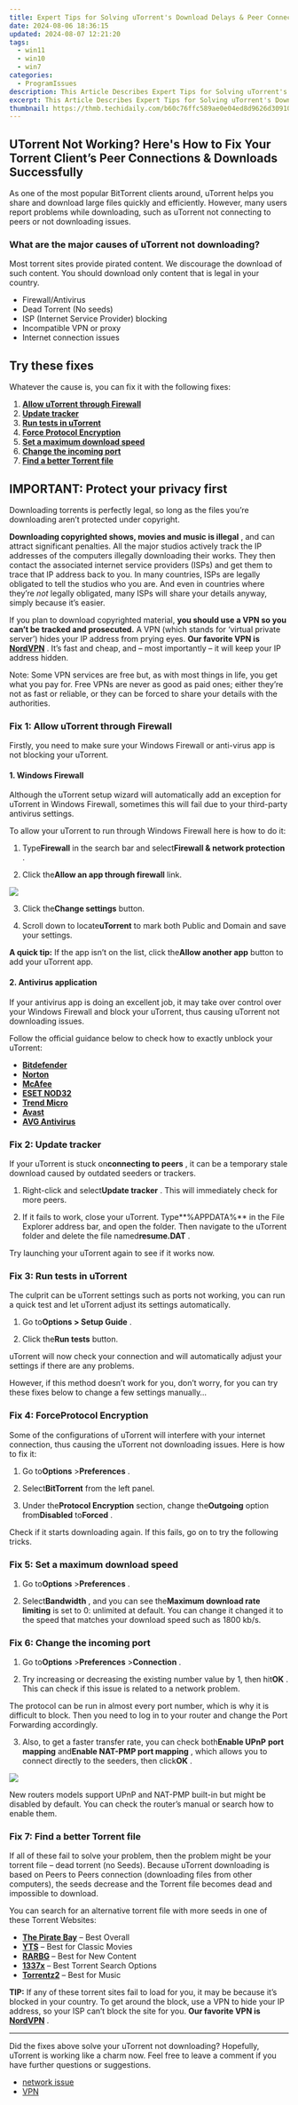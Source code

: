```yaml
---
title: Expert Tips for Solving uTorrent's Download Delays & Peer Connectivity Issues
date: 2024-08-06 18:36:15
updated: 2024-08-07 12:21:20
tags:
  - win11
  - win10
  - win7
categories:
  - ProgramIssues
description: This Article Describes Expert Tips for Solving uTorrent's Download Delays & Peer Connectivity Issues
excerpt: This Article Describes Expert Tips for Solving uTorrent's Download Delays & Peer Connectivity Issues
thumbnail: https://thmb.techidaily.com/b60c76ffc589ae0e04ed8d9626d309109b105480cf9bd2a5898ac2cac1fa41f0.jpg
---
```


## UTorrent Not Working? Here's How to Fix Your Torrent Client’s Peer Connections & Downloads Successfully

As one of the most popular BitTorrent clients around, uTorrent helps you share and download large files quickly and efficiently. However, many users report problems while downloading, such as uTorrent not connecting to peers or not downloading issues.

### What are the major causes of uTorrent not downloading?

 Most torrent sites provide pirated content. We discourage the download of such content. You should download only content that is legal in your country.

* Firewall/Antivirus
* Dead Torrent (No seeds)
* ISP (Internet Service Provider) blocking
* Incompatible VPN or proxy
* Internet connection issues

## Try these fixes

Whatever the cause is, you can fix it with the following fixes:

1. **[Allow uTorrent through Firewall](https://tools.techidaily.com/drivereasy/download/)**
2. **[Update tracker](https://tools.techidaily.com/drivereasy/download/)**
3. **[Run tests in uTorrent](https://tools.techidaily.com/drivereasy/download/)**
4. **[Force Protocol Encryption](https://tools.techidaily.com/drivereasy/download/)**
5. **[Set a maximum download speed](https://tools.techidaily.com/drivereasy/download/)**
6. **[Change the incoming port](https://tools.techidaily.com/drivereasy/download/)**
7. **[Find a better Torrent file](https://tools.techidaily.com/drivereasy/download/)**

## IMPORTANT: Protect your privacy first

 Downloading torrents is perfectly legal, so long as the files you’re downloading aren’t protected under copyright.

**Downloading copyrighted shows, movies and music is illegal** , and can attract significant penalties. All the major studios actively track the IP addresses of the computers illegally downloading their works. They then contact the associated internet service providers (ISPs) and get them to trace that IP address back to you. In many countries, ISPs are legally obligated to tell the studios who you are. And even in countries where they’re _not_ legally obligated, many ISPs will share your details anyway, simply because it’s easier.

 If you plan to download copyrighted material,   **you should use a VPN so you can’t be tracked and prosecuted.** A VPN (which stands for ‘virtual private server’) hides your IP address from prying eyes.   **Our favorite VPN is [NordVPN](https://tools.techidaily.com/drivereasy/download/)**  . It’s fast and cheap, and – most importantly – it will keep your IP address hidden.

 Note: Some VPN services are free but, as with most things in life, you get what you pay for. Free VPNs are never as good as paid ones; either they’re not as fast or reliable, or they can be forced to share your details with the authorities.

### Fix 1: Allow uTorrent through Firewall

 Firstly, you need to make sure your Windows Firewall or anti-virus app is not blocking your uTorrent.

#### 1\. Windows Firewall

 Although the uTorrent setup wizard will automatically add an exception for uTorrent in Windows Firewall, sometimes this will fail due to your third-party antivirus settings.

 To allow your uTorrent to run through Windows Firewall here is how to do it:

 1) Type**Firewall** in the search bar and select**Firewall & network protection** .

 2) Click the**Allow an app through firewall** link.

![](https://images.drivereasy.com/wp-content/uploads/2020/02/allow-an-app-run-through-windows-firewall.jpg)

 3) Click the**Change settings** button.

 4) Scroll down to locate**uTorrent** to mark both Public and Domain and save your settings.

**A quick tip:** If the app isn’t on the list, click the**Allow another app** button to add your uTorrent app.

#### 2\. Antivirus application

 If your antivirus app is doing an excellent job, it may take over control over your Windows Firewall and block your uTorrent, thus causing uTorrent not downloading issues.

 Follow the official guidance below to check how to exactly unblock your uTorrent:

* **[Bitdefender](https://www.bitdefender.com/support/how-do-i-exclude-a-folder-from-being-scanned-[bitdefender-windows-8-security]-1067.html)**
* **[Norton](https://support.norton.com/sp/en/uk/home/current/solutions/v3672136)**
* **[McAfee](https://service.mcafee.com/webcenter/portal/oracle/webcenter/page/scopedMD/s55728c97%5F466d%5F4ddb%5F952d%5F05484ea932c6/Page29.jspx;jsessionid=MBCMIPhgfxv2uvwwJ9syAAJNvbjVPDfsk7My-wLzV3qwclJELmvW!-1078478202!1296122140?showFooter=false&locale=en-US&articleId=TS102056&leftWidth=0%25&showHeader=false&wc.contextURL=%2Fspaces%2Fcp&rightWidth=0%25&centerWidth=100%25&%5Fadf.ctrl-state=10hnhe30lv%5F75&%5FafrLoop=1182792076880083#!%40%40%3FshowFooter%3Dfalse%26locale%3Den-US%26%5FafrLoop%3D1182792076880083%26articleId%3DTS102056%26leftWidth%3D0%2525%26showHeader%3Dfalse%26wc.contextURL%3D%252Fspaces%252Fcp%26rightWidth%3D0%2525%26centerWidth%3D100%2525%26%5Fadf.ctrl-state%3D1bupvyoag3%5F4)**
* **[ESET NOD32](https://support.eset.com/en/exclude-files-or-folders-from-scanning-in-eset-windows-home-products)**
* **[Trend Micro](https://esupport.trendmicro.com/en-us/home/pages/technical-support/1059964.aspx)**
* **[Avast](https://support.avast.com/en-eu/article/Antivirus-scan-exclusions)**
* **[AVG Antivirus](https://support.avg.com/SupportArticleView?l=en&urlname=AVG-Antivirus-scan-exclusions)**

### Fix 2: Update tracker

 If your uTorrent is stuck on**connecting to peers** , it can be a temporary stale download caused by outdated seeders or trackers.

 1) Right-click and select**Update tracker** . This will immediately check for more peers.

 2) If it fails to work, close your uTorrent. Type**%APPDATA%** in the File Explorer address bar, and open the folder. Then navigate to the uTorrent folder and delete the file named**resume.DAT** .

Try launching your uTorrent again to see if it works now.

### Fix 3: Run tests in uTorrent

 The culprit can be uTorrent settings such as ports not working, you can run a quick test and let uTorrent adjust its settings automatically.

 1) Go to**Options > Setup Guide** .

 2) Click the**Run tests** button.

 uTorrent will now check your connection and will automatically adjust your settings if there are any problems.

 However, if this method doesn’t work for you, don’t worry, for you can try these fixes below to change a few settings manually…

### Fix 4: Force**Protocol Encryption**

 Some of the configurations of uTorrent will interfere with your internet connection, thus causing the uTorrent not downloading issues. Here is how to fix it:

 1) Go to**Options** \>**Preferences** .

 2) Select**BitTorrent** from the left panel.

 3) Under the**Protocol Encryption** section, change the**Outgoing** option from**Disabled** to**Forced** .

 Check if it starts downloading again. If this fails, go on to try the following tricks.

### Fix 5: Set a maximum download speed

 1) Go to**Options** \>**Preferences** .

 2) Select**Bandwidth** , and you can see the**Maximum download rate limiting** is set to 0: unlimited at default. You can change it changed it to the speed that matches your download speed such as 1800 kb/s.

### Fix 6: Change the incoming port

 1) Go to**Options** \>**Preferences** \>**Connection** .

 2) Try increasing or decreasing the existing number value by 1, then hit**OK** . This can check if this issue is related to a network problem.

 The protocol can be run in almost every port number, which is why it is difficult to block. Then you need to log in to your router and change the Port Forwarding accordingly.

 3) Also, to get a faster transfer rate, you can check both**Enable UPnP** **port mapping** and**Enable NAT-PMP port mapping** , which allows you to connect directly to the seeders, then click**OK** .

![](https://images.drivereasy.com/wp-content/uploads/2020/02/change-port-settings-in-utorrent.png)

 New routers models support UPnP and NAT-PMP built-in but might be disabled by default. You can check the router’s manual or search how to enable them.

### Fix 7: Find a better Torrent file

 If all of these fail to solve your problem, then the problem might be your torrent file – dead torrent (no Seeds). Because uTorrent downloading is based on Peers to Peers connection (downloading files from other computers), the seeds decrease and the Torrent file becomes dead and impossible to download.

 You can search for an alternative torrent file with more seeds in one of these Torrent Websites:

* [**The Pirate Bay**](https://thepiratebay.org/) – Best Overall
* [**YTS**](https://yts.mx/) – Best for Classic Movies
* **[RARBG](https://rarbg.to/index80.php)** [](https://www.vpnmentor.com/blog/10-best-torrent-websites/#rarbg) – Best for New Content
* **[1337x](http://1337x.to/)** [](https://www.vpnmentor.com/blog/10-best-torrent-websites/#1337x) – Best Torrent Search Options
* **[Torrentz2](https://torrentz.io/)** [](https://www.vpnmentor.com/blog/10-best-torrent-websites/#torrentz2) – Best for Music

**TIP:** If any of these torrent sites fail to load for you, it may be because it’s blocked in your country. To get around the block, use a VPN to hide your IP address, so your ISP can’t block the site for you.   **Our favorite VPN is [NordVPN](https://tools.techidaily.com/drivereasy/download/)**  .

---

 Did the fixes above solve your uTorrent not downloading? Hopefully, uTorrent is working like a charm now. Feel free to leave a comment if you have further questions or suggestions.

* [network issue](https://tools.techidaily.com/drivereasy/download/)
* [VPN](https://tools.techidaily.com/drivereasy/download/)

<ins class="adsbygoogle"
     style="display:block"
     data-ad-format="autorelaxed"
     data-ad-client="ca-pub-7571918770474297"
     data-ad-slot="1223367746"></ins>



<ins class="adsbygoogle"
     style="display:block"
     data-ad-client="ca-pub-7571918770474297"
     data-ad-slot="8358498916"
     data-ad-format="auto"
     data-full-width-responsive="true"></ins>
